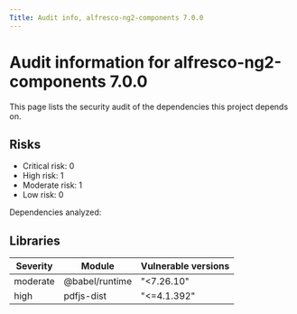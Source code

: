 ```yaml
---
Title: Audit info, alfresco-ng2-components 7.0.0
---
```


# Audit information for alfresco-ng2-components 7.0.0

This page lists the security audit of the dependencies this project depends on.

## Risks

- Critical risk: 0
- High risk: 1
- Moderate risk: 1
- Low risk: 0

Dependencies analyzed: 

## Libraries

| Severity | Module | Vulnerable versions |
| --- | --- | --- |
|moderate | @babel/runtime | &#34;&lt;7.26.10&#34; |
|high | pdfjs-dist | &#34;&lt;=4.1.392&#34; |


